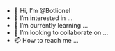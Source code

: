 - 👋 Hi, I’m @Botlionel
- 👀 I’m interested in ...
- 🌱 I’m currently learning ...
- 💞️ I’m looking to collaborate on ...
- 📫 How to reach me ...

<!---
Botlionel/Botlionel is a ✨ special ✨ repository because its `README.md` (this file) appears on your GitHub profile.
You can click the Preview link to take a look at your changes.
--->
